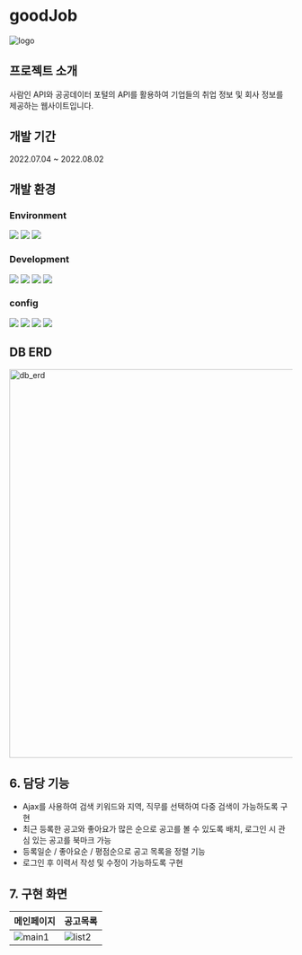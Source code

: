   # goodJob
![logo](https://user-images.githubusercontent.com/97607752/235611771-004c8f4c-3ef0-43ee-8b39-3bc90d5d18a1.jpg)

  ## 프로젝트 소개
  사람인 API와 공공데이터 포털의 API를 활용하여 기업들의 취업 정보 및 회사 정보를 제공하는 웹사이트입니다.
  
  ## 개발 기간
  2022.07.04 ~ 2022.08.02
  
  ## 개발 환경
  ### Environment
  <img src="https://img.shields.io/badge/eclipse-2C2255?style=for-the-badge&logo=eclipse&logoColor=white"> <img src="https://img.shields.io/badge/git-F05032?style=for-the-badge&logo=git&logoColor=white"> <img src="https://img.shields.io/badge/github-181717?style=for-the-badge&logo=github&logoColor=white">
  
  ### Development
  <img src="https://img.shields.io/badge/java-007396?style=for-the-badge&logo=java&logoColor=white"> <img src="https://img.shields.io/badge/javascript-F7DF1E?style=for-the-badge&logo=javascript&logoColor=black"> <img src="https://img.shields.io/badge/springboot-6DB33F?style=for-the-badge&logo=springboot&logoColor=white"> <img src="https://img.shields.io/badge/bootstrap-7952B3?style=for-the-badge&logo=bootstrap&logoColor=white">
  
  ### config
  <img src="https://img.shields.io/badge/amazonaws-232F3E?style=for-the-badge&logo=amazonaws&logoColor=white"> <img src="https://img.shields.io/badge/apache tomcat-F8DC75?style=for-the-badge&logo=apachetomcat&logoColor=white"> <img src="https://img.shields.io/badge/mysql-4479A1?style=for-the-badge&logo=mysql&logoColor=white"> <img src="https://img.shields.io/badge/gradle-02303A?style=for-the-badge&logo=gradle&logoColor=white">
   
  ## DB ERD
<img width="692" alt="db_erd" src="https://user-images.githubusercontent.com/97607752/235616097-4d5fdb11-891b-4b42-ba6c-c955ccf5f56b.png">

  ## 6. 담당 기능
  - Ajax를 사용하여 검색 키워드와 지역, 직무를 선택하여 다중 검색이 가능하도록 구현
  - 최근 등록한 공고와 좋아요가 많은 순으로 공고를 볼 수 있도록 배치, 로그인 시 관심 있는 공고를 북마크 가능
  - 등록일순 / 좋아요순 / 평점순으로 공고 목록을 정렬 기능
  - 로그인 후 이력서 작성 및 수정이 가능하도록 구현
  
  ## 7. 구현 화면
  |메인페이지|공고목록|
|------|------|
|![main1](https://user-images.githubusercontent.com/97607752/235616157-180fc53a-ef99-4fa3-8667-89e3e32a99df.jpg)|![list2](https://user-images.githubusercontent.com/97607752/235617317-59b27ae9-db81-42c7-9160-05c180d829f2.jpg)|
  
  
